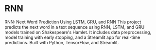 # RNN
RNN: Next Word Prediction Using LSTM, GRU, and RNN This project predicts the next word in a text sequence using RNN, LSTM, and GRU models trained on Shakespeare's Hamlet. It includes data preprocessing, model training with early stopping, and a Streamlit app for real-time predictions. Built with Python, TensorFlow, and Streamlit.
